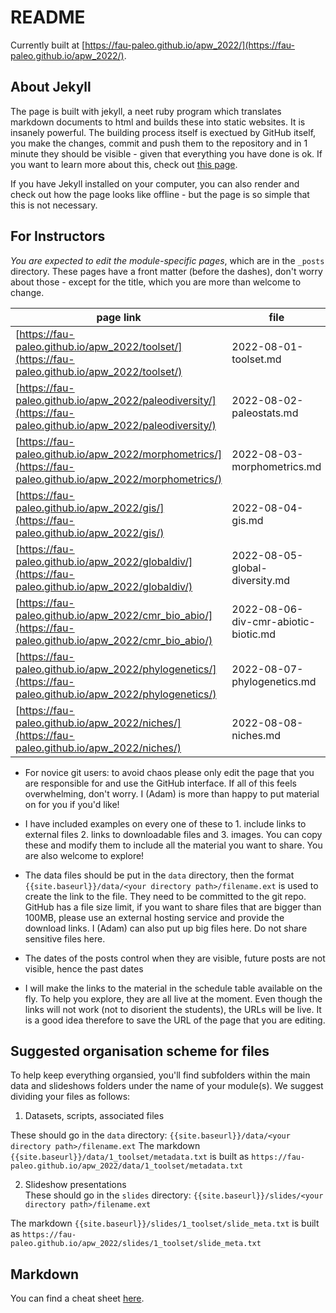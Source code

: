 # README

Currently built at [https://fau-paleo.github.io/apw_2022/](https://fau-paleo.github.io/apw_2022/). 

## About Jekyll

The page is built with jekyll, a neet ruby program which translates markdown documents to html and builds these into static websites. It is insanely powerful. The building process itself is exectued by GitHub itself, you make the changes, commit and push them to the repository and in 1 minute they should be visible - given that everything you have done is ok. If you want to learn more about this, check out [this page](https://docs.github.com/en/pages/setting-up-a-github-pages-site-with-jekyll). 


If you have Jekyll installed on your computer, you can also render and check out how the page looks like offline - but the page is so simple that this is not necessary.  

## For Instructors 

*You are expected to edit the module-specific pages*, which are in the `_posts` directory. These pages have a front matter (before the dashes), don't worry about those - except for the title, which you are more than welcome to change.

| page link                                                                                                    | file                                 | correspondent(s) |
|--------------------------------------------------------------------------------------------------------------|--------------------------------------|------------------|
| [https://fau-paleo.github.io/apw_2022/toolset/](https://fau-paleo.github.io/apw_2022/toolset/)               | 2022-08-01-toolset.md                | Adam/Nuss        |
| [https://fau-paleo.github.io/apw_2022/paleodiversity/](https://fau-paleo.github.io/apw_2022/paleodiversity/) | 2022-08-02-paleostats.md             | Emma/Wolfgang    |
| [https://fau-paleo.github.io/apw_2022/morphometrics/](https://fau-paleo.github.io/apw_2022/morphometrics/)   | 2022-08-03-morphometrics.md          | Manuel           |
| [https://fau-paleo.github.io/apw_2022/gis/](https://fau-paleo.github.io/apw_2022/gis/)                       | 2022-08-04-gis.md                    | Adam             |
| [https://fau-paleo.github.io/apw_2022/globaldiv/](https://fau-paleo.github.io/apw_2022/globaldiv/)           | 2022-08-05-global-diversity.md       | Adam/Emma/Carl   |
| [https://fau-paleo.github.io/apw_2022/cmr_bio_abio/](https://fau-paleo.github.io/apw_2022/cmr_bio_abio/)     | 2022-08-06-div-cmr-abiotic-biotic.md | Lee Hsiang       |
| [https://fau-paleo.github.io/apw_2022/phylogenetics/](https://fau-paleo.github.io/apw_2022/phylogenetics/)   | 2022-08-07-phylogenetics.md          | Rachel/Laura     |
| [https://fau-paleo.github.io/apw_2022/niches/](https://fau-paleo.github.io/apw_2022/niches/)                 | 2022-08-08-niches.md                 | Erin             |


- For novice git users: to avoid chaos please only edit the page that you are responsible for and use the GitHub interface. If all of this feels overwhelming, don't worry. I (Adam) is more than happy to put material on for you if you'd like!

- I have included examples on every one of these to 1. include links to external files 2. links to downloadable files and 3. images. You can copy these and modify them to include all the material you want to share. You are also welcome to explore! 

- The data files should be put in the `data` directory, then the format `{{site.baseurl}}/data/<your directory path>/filename.ext` is used to create the link to the file. They need to be committed to the git repo. GitHub has a file size limit, if you want to share files that are bigger than 100MB, please use an external hosting service and provide the download links. I (Adam) can also put up big files here. Do not share sensitive files here. 

- The dates of the posts control when they are visible, future posts are not visible, hence the past dates

- I will make the links to the material in the schedule table available on the fly. To help you explore, they are all live at the moment. Even though the links will not work (not to disorient the students), the URLs will be live. It is a good idea therefore to save the URL of the page that you are editing. 


## Suggested organisation scheme for files

To help keep everything organsied, you'll find subfolders within the main data and slideshows folders under the name of your module(s). We suggest dividing your files as follows:

1. Datasets, scripts, associated files 

These should go in the `data` directory: `{{site.baseurl}}/data/<your directory path>/filename.ext`
The markdown `{{site.baseurl}}/data/1_toolset/metadata.txt` is built as `https://fau-paleo.github.io/apw_2022/data/1_toolset/metadata.txt`

2. Slideshow presentations   
These should go in the `slides` directory: `{{site.baseurl}}/slides/<your directory path>/filename.ext`

The markdown `{{site.baseurl}}/slides/1_toolset/slide_meta.txt` is built as `https://fau-paleo.github.io/apw_2022/slides/1_toolset/slide_meta.txt`


## Markdown

You can find a cheat sheet [here](https://www.markdownguide.org/cheat-sheet/).
